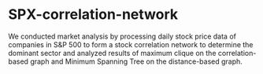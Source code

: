 # SPX-correlation-network

We conducted market analysis by processing daily stock price data of companies in S&P 500 to form a stock correlation network to determine the dominant sector and analyzed results of maximum clique on the correlation-based graph and Minimum Spanning Tree on the distance-based graph.
